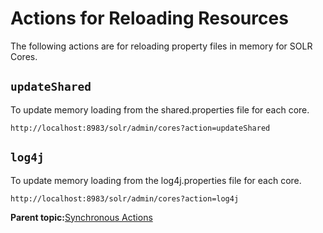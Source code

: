 # Actions for Reloading Resources

The following actions are for reloading property files in memory for SOLR Cores.

## `updateShared`

To update memory loading from the shared.properties file for each core.

```
http://localhost:8983/solr/admin/cores?action=updateShared
```

## `log4j`

To update memory loading from the log4j.properties file for each core.

```
http://localhost:8983/solr/admin/cores?action=log4j
```

**Parent topic:**[Synchronous Actions](../concepts/solr-admin-sync-actions.md)

